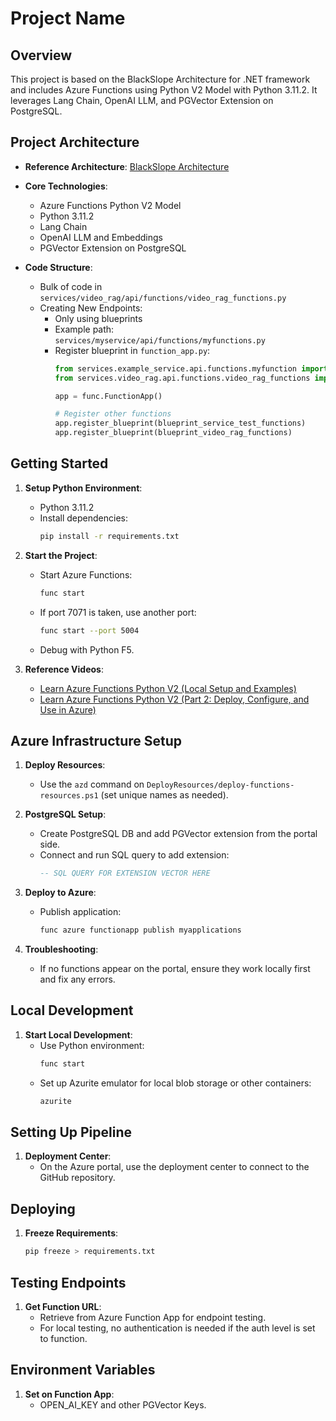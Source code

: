 # Project Name

## Overview

This project is based on the BlackSlope Architecture for .NET framework and includes Azure Functions using Python V2 Model with Python 3.11.2. It leverages Lang Chain, OpenAI LLM, and PGVector Extension on PostgreSQL.

## Project Architecture

- **Reference Architecture**: [BlackSlope Architecture](https://medium.com/slalom-build/introducing-black-slope-a-dotnet-core-reference-architecture-from-slalom-build-3f1452eb62ef)
- **Core Technologies**:
  - Azure Functions Python V2 Model
  - Python 3.11.2
  - Lang Chain
  - OpenAI LLM and Embeddings
  - PGVector Extension on PostgreSQL

- **Code Structure**:
  - Bulk of code in `services/video_rag/api/functions/video_rag_functions.py`
  - Creating New Endpoints:
    - Only using blueprints
    - Example path: `services/myservice/api/functions/myfunctions.py`
    - Register blueprint in `function_app.py`:
      ```python
      from services.example_service.api.functions.myfunction import bp as blueprint_service_test_functions
      from services.video_rag.api.functions.video_rag_functions import bp as blueprint_video_rag_functions

      app = func.FunctionApp()

      # Register other functions
      app.register_blueprint(blueprint_service_test_functions)
      app.register_blueprint(blueprint_video_rag_functions)
      ```

## Getting Started

1. **Setup Python Environment**:
   - Python 3.11.2
   - Install dependencies:
     ```sh
     pip install -r requirements.txt
     ```

2. **Start the Project**:
   - Start Azure Functions:
     ```sh
     func start
     ```
   - If port 7071 is taken, use another port:
     ```sh
     func start --port 5004
     ```
   - Debug with Python F5.

3. **Reference Videos**:
   - [Learn Azure Functions Python V2 (Local Setup and Examples)](https://www.youtube.com/watch?v=I-kodc4bs4I)
   - [Learn Azure Functions Python V2 (Part 2: Deploy, Configure, and Use in Azure)](https://www.youtube.com/watch?v=_349bwtFkE8)

## Azure Infrastructure Setup

1. **Deploy Resources**:
   - Use the `azd` command on `DeployResources/deploy-functions-resources.ps1` (set unique names as needed).

2. **PostgreSQL Setup**:
   - Create PostgreSQL DB and add PGVector extension from the portal side.
   - Connect and run SQL query to add extension:
     ```sql
     -- SQL QUERY FOR EXTENSION VECTOR HERE
     ```

3. **Deploy to Azure**:
   - Publish application:
     ```sh
     func azure functionapp publish myapplications
     ```

4. **Troubleshooting**:
   - If no functions appear on the portal, ensure they work locally first and fix any errors.

## Local Development

1. **Start Local Development**:
   - Use Python environment:
     ```sh
     func start
     ```
   - Set up Azurite emulator for local blob storage or other containers:
     ```sh
     azurite
     ```

## Setting Up Pipeline

1. **Deployment Center**:
   - On the Azure portal, use the deployment center to connect to the GitHub repository.

## Deploying

1. **Freeze Requirements**:
   ```sh
   pip freeze > requirements.txt
   ```

## Testing Endpoints

1. **Get Function URL**:
   - Retrieve from Azure Function App for endpoint testing.
   - For local testing, no authentication is needed if the auth level is set to function.

## Environment Variables

1. **Set on Function App**:
   - OPEN_AI_KEY and other PGVector Keys.
